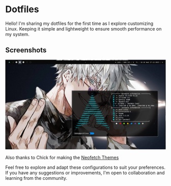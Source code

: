 # Dotfiles
Hello! I'm sharing my dotfiles for the first time as I explore customizing Linux. Keeping it simple and lightweight to ensure smooth performance on my system.

## Screenshots
![2022-05-27_19-32](/examples/examples.jpeg)

Also thanks to Chick for making the [Neofetch Themes](https://github.com/chick2d/neofetch-themes)

Feel free to explore and adapt these configurations to suit your preferences. If you have any suggestions or improvements, I'm open to collaboration and learning from the community.